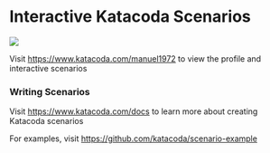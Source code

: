 # Interactive Katacoda Scenarios

[![](http://shields.katacoda.com/katacoda/manuel1972/count.svg)](https://www.katacoda.com/manuel1972 "Get your profile on Katacoda.com")

Visit https://www.katacoda.com/manuel1972 to view the profile and interactive scenarios

### Writing Scenarios
Visit https://www.katacoda.com/docs to learn more about creating Katacoda scenarios

For examples, visit https://github.com/katacoda/scenario-example
